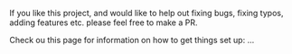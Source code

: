 If you like this project, and would like to help out fixing bugs, fixing typos, adding features etc. please feel free to make a PR. 

Check ou this page for information on how to get things set up: ...

